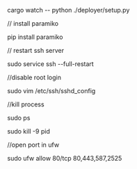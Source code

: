

cargo watch -- python ./deployer/setup.py

// install paramiko 

pip install paramiko

// restart ssh server 

sudo service ssh --full-restart

//disable root login 

sudo vim /etc/ssh/sshd_config

//kill process

sudo ps

sudo kill -9 pid

//open port in ufw

sudo ufw allow 80/tcp 80,443,587,2525